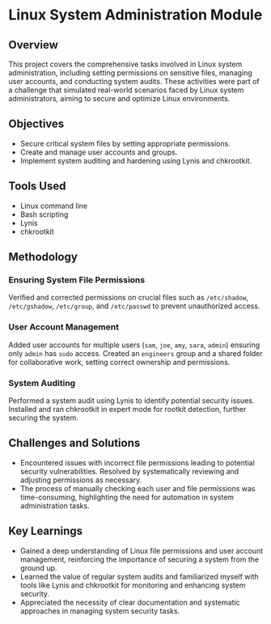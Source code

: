 # Linux System Administration Module

## Overview

This project covers the comprehensive tasks involved in Linux system administration, including setting permissions on sensitive files, managing user accounts, and conducting system audits. These activities were part of a challenge that simulated real-world scenarios faced by Linux system administrators, aiming to secure and optimize Linux environments.

## Objectives

- Secure critical system files by setting appropriate permissions.
- Create and manage user accounts and groups.
- Implement system auditing and hardening using Lynis and chkrootkit.

## Tools Used

- Linux command line
- Bash scripting
- Lynis
- chkrootkit

## Methodology

### Ensuring System File Permissions

Verified and corrected permissions on crucial files such as `/etc/shadow`, `/etc/gshadow`, `/etc/group`, and `/etc/passwd` to prevent unauthorized access.

### User Account Management

Added user accounts for multiple users (`sam`, `joe`, `amy`, `sara`, `admin`) ensuring only `admin` has `sudo` access. Created an `engineers` group and a shared folder for collaborative work, setting correct ownership and permissions.

### System Auditing

Performed a system audit using Lynis to identify potential security issues. Installed and ran chkrootkit in expert mode for rootkit detection, further securing the system.

## Challenges and Solutions

- Encountered issues with incorrect file permissions leading to potential security vulnerabilities. Resolved by systematically reviewing and adjusting permissions as necessary.
- The process of manually checking each user and file permissions was time-consuming, highlighting the need for automation in system administration tasks.

## Key Learnings

- Gained a deep understanding of Linux file permissions and user account management, reinforcing the importance of securing a system from the ground up.
- Learned the value of regular system audits and familiarized myself with tools like Lynis and chkrootkit for monitoring and enhancing system security.
- Appreciated the necessity of clear documentation and systematic approaches in managing system security tasks.


